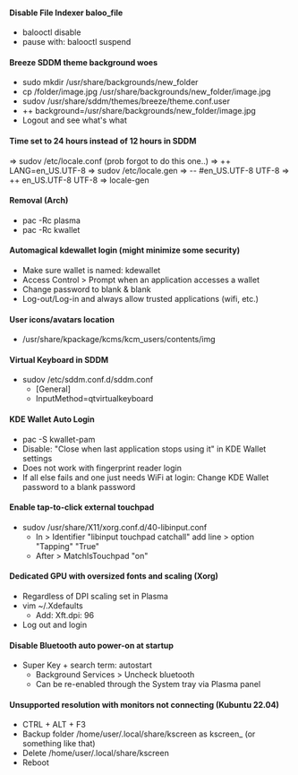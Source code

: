 #### Disable File Indexer baloo_file
- balooctl disable
- pause with: balooctl suspend

#### Breeze SDDM theme background woes
- sudo mkdir /usr/share/backgrounds/new_folder
- cp /folder/image.jpg /usr/share/backgrounds/new_folder/image.jpg
- sudov /usr/share/sddm/themes/breeze/theme.conf.user
- ++ background=/usr/share/backgrounds/new_folder/image.jpg
- Logout and see what's what

#### Time set to 24 hours instead of 12 hours in SDDM
=> sudov /etc/locale.conf (prob forgot to do this one..)
=> ++ LANG=en_US.UTF-8
=> sudov /etc/locale.gen
=> -- #en_US.UTF-8 UTF-8
=> ++ en_US.UTF-8 UTF-8
=> locale-gen

#### Removal (Arch)
- pac -Rc plasma
- pac -Rc kwallet

#### Automagical kdewallet login (might minimize some security)
- Make sure wallet is named: kdewallet
- Access Control > Prompt when an application accesses a wallet
- Change password to blank & blank
- Log-out/Log-in and always allow trusted applications (wifi, etc.)

#### User icons/avatars location
- /usr/share/kpackage/kcms/kcm_users/contents/img

#### Virtual Keyboard in SDDM
- sudov /etc/sddm.conf.d/sddm.conf
    - [General]
    - InputMethod=qtvirtualkeyboard

#### KDE Wallet Auto Login
- pac -S kwallet-pam
- Disable: "Close when last application stops using it" in KDE Wallet settings
- Does not work with fingerprint reader login
- If all else fails and one just needs WiFi at login: Change KDE Wallet password to a blank password

#### Enable tap-to-click external touchpad
- sudov /usr/share/X11/xorg.conf.d/40-libinput.conf
    - In > Identifier "libinput touchpad catchall" add line > option "Tapping" "True"
    - After > MatchIsTouchpad "on"

#### Dedicated GPU with oversized fonts and scaling (Xorg)
- Regardless of DPI scaling set in Plasma
- vim ~/.Xdefaults
    - Add: Xft.dpi: 96
- Log out and login

#### Disable Bluetooth auto power-on at startup
- Super Key + search term: autostart
    - Background Services > Uncheck bluetooth
    - Can be re-enabled through the System tray via Plasma panel

#### Unsupported resolution with monitors not connecting (Kubuntu 22.04)
- CTRL + ALT + F3
- Backup folder /home/user/.local/share/kscreen as kscreen_ (or something like that)
- Delete /home/user/.local/share/kscreen
- Reboot
